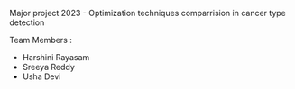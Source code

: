 Major project 2023 - Optimization techniques comparrision in cancer type detection

Team Members : 

* Harshini Rayasam
* Sreeya Reddy
* Usha Devi


